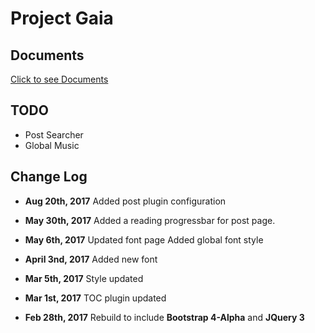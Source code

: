 # Project Gaia

## Documents

[    Click to see Documents   ](https://szhielelp.github.io/JekyllTheme-ProjectGaia-Docs/#/)

## TODO

- Post Searcher
- Global Music

## Change Log

- **Aug 20th, 2017**
Added post plugin configuration

- **May 30th, 2017**
Added a reading progressbar for post page.

- **May 6th, 2017**
Updated font page
Added global font style

- **April 3nd, 2017**
Added new font

- **Mar 5th, 2017**
Style updated

- **Mar 1st, 2017**
TOC plugin updated

- **Feb 28th, 2017**
Rebuild to include **Bootstrap 4-Alpha** and **JQuery 3**